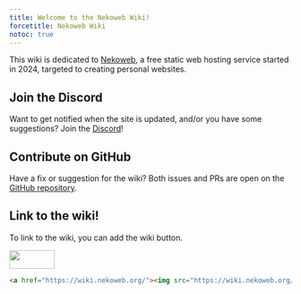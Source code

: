 ```yaml
---
title: Welcome to the Nekoweb Wiki!
forcetitle: Nekoweb Wiki
notoc: true
---
```

This wiki is dedicated to [Nekoweb](/w/nekoweb.html), a free static
web hosting service started in 2024, targeted to creating personal websites.

## Join the Discord

Want to get notified when the site is updated, and/or you have some
suggestions? Join the [Discord](https://discord.gg/f4b4e2Nudk)!

## Contribute on GitHub

Have a fix or suggestion for the wiki? Both issues and PRs are open on the
[GitHub repository](https://github.com/nekowebwiki/wikigen).

## Link to the wiki!

To link to the wiki, you can add the wiki button.

<a href="/"><img src="/button.png" width="81" height="33"></a>

```html
<a href="https://wiki.nekoweb.org/"><img src="https://wiki.nekoweb.org/button.png" width="81" height="33"></a>
```

